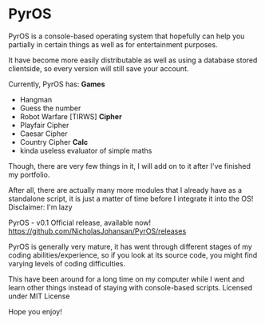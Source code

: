 # PyrOS
PyrOS is a console-based operating system that hopefully can help you partially in certain things as well as for entertainment purposes.

It have become more easily distributable as well as using a database stored clientside, so every version will still save your account.

Currently, PyrOS has:
__Games__
- Hangman
- Guess the number
- Robot Warfare [TIRWS]
__Cipher__
- Playfair Cipher
- Caesar Cipher
- Country Cipher
__Calc__
- kinda useless evaluator of simple maths

Though, there are very few things in it, I will add on to it after I've finished my portfolio.

After all, there are actually many more modules that I already have as a standalone script, it is just a matter of time before I integrate it into the OS!
Disclaimer: I'm lazy

PyrOS - v0.1 Official release, available now!
https://github.com/NicholasJohansan/PyrOS/releases

PyrOS is generally very mature, it has went through different stages of my coding abilities/experience, so if you look at its source code, you might find varying levels of coding difficulties.

This have been around for a long time on my computer while I went and learn other things instead of staying with console-based scripts.
Licensed under MIT License

Hope you enjoy!

